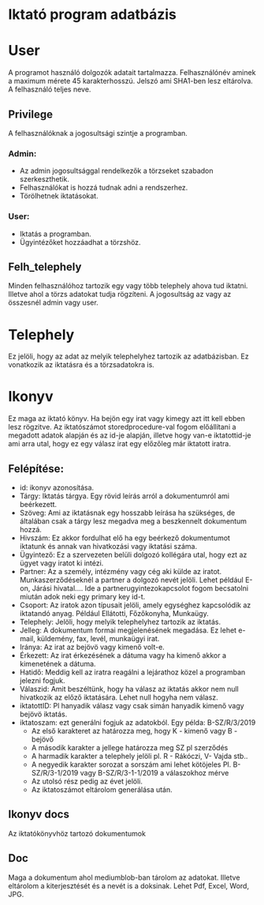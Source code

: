 # Iktató program adatbázis	


# User

A programot használó dolgozók adatait tartalmazza.
Felhasználónév aminek a maximum mérete 45 karakterhosszú.
Jelszó ami SHA1-ben lesz eltárolva.
A felhasználó teljes neve.

## Privilege
A felhasználóknak a jogosultsági szintje a programban.
### Admin:
* Az admin jogosultsággal rendelkezők a törzseket szabadon szerkeszthetik.
* Felhasználókat is  hozzá tudnak adni a rendszerhez. 	
* Törölhetnek iktatásokat.
### User:
* Iktatás a programban.
* Ügyintézőket hozzáadhat a törzshöz.
	
## Felh_telephely

Minden felhasználóhoz tartozik egy vagy több telephely ahova tud iktatni. Illetve ahol a törzs adatokat tudja rögzíteni. A jogosultság az vagy az összesnél admin vagy user.

# Telephely

Ez jelöli, hogy az adat az melyik telephelyhez tartozik az adatbázisban. Ez vonatkozik az iktatásra és a törzsadatokra is.

# Ikonyv

Ez maga az iktató könyv. Ha bejön egy irat vagy kimegy azt itt kell  ebben lesz rögzitve. Az iktatószámot storedprocedure-val fogom előállítani a megadott adatok alapján és az id-je alapján, illetve hogy van-e iktatottid-je ami arra utal, hogy ez egy válasz irat egy előzőleg már iktatott iratra.
## Felépítése:
* id: ikonyv azonosítása.
* Tárgy: Iktatás tárgya. Egy rövid leírás arról a dokumentumról ami beérkezett.
* Szöveg: Ami az iktatásnak egy hosszabb leírása ha szükséges, de általában csak a tárgy lesz megadva meg a beszkennelt dokumentum hozzá.
* Hivszám: Ez akkor fordulhat elő ha egy beérkező dokumentumot iktatunk és annak van hivatkozási vagy iktatási száma.
* Ügyintező: Ez a szervezeten belüli dolgozó kollégára utal, hogy ezt az ügyet vagy iratot ki intézi. 
* Partner: Az a személy, intézmény vagy cég aki külde az iratot. Munkaszerződéseknél a partner a dolgozó nevét jelöli. Lehet például E-on, Járási hivatal....  Ide a partnerugyintezokapcsolot fogom becsatolni miután adok neki egy primary key id-t.
* Csoport: Az iratok azon típusait jelöli, amely egységhez kapcsolódik az iktatandó anyag. Például Ellátotti, Főzőkonyha, Munkaügy.
* Telephely: Jelöli, hogy melyik telephelyhez tartozik az iktatás.
* Jelleg: A dokumentum formai megjelenésének megadása. Ez lehet e-mail, küldemény, fax, levél, munkaügyi irat.
* Iránya: Az irat az bejövö vagy kimenő volt-e.
* Érkezett: Az irat érkezésének a dátuma vagy ha kimenő akkor a kimenetének a dátuma.
* Hatidő: Meddig kell az iratra reagálni a lejárathoz közel a programban jelezni fogjuk.
* Válaszid: Amit beszéltünk, hogy ha válasz az iktatás akkor nem null hivatkozik az előző iktatására. Lehet null hogyha nem válasz. 
* iktatottID: Pl hanyadik válasz vagy csak simán hanyadik kimenő vagy bejövö iktatás.
* iktatoszam: ezt generálni fogjuk az adatokból. Egy példa: B-SZ/R/3/2019 
	 * Az első karakteret az határozza meg, hogy K - kimenő vagy B  - bejövő
	* A második karakter a jellege határozza meg SZ pl szerződés
	 * A harmadik karakter a telephely jelöli pl. R - Rákóczi, V- Vajda  stb..
	* A negyedik karakter sorozat a sorszám ami lehet kötöjeles Pl. B-SZ/R/3-1/2019 vagy B-SZ/R/3-1-1/2019 a válaszokhoz mérve
	 * Az utolsó rész pedig az évet jelöli.
	 * Az iktatoszámot eltárolom generálása után.
## Ikonyv docs

Az iktatókönyvhöz tartozó dokumentumok
## Doc
Maga a dokumentum ahol mediumblob-ban tárolom az adatokat. Illetve eltárolom a kiterjesztését és a nevét is a doksinak. Lehet Pdf, Excel, Word, JPG.

